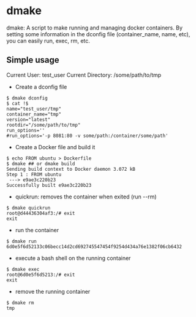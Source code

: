 # dmake

dmake: A script to make running and managing docker containers. By setting some information in the dconfig file (container_name, name, etc), you can easily run, exec, rm, etc.

## Simple usage
Current User: test_user
Current Directory: /some/path/to/tmp

* Create a dconfig file
```
$ dmake dconfig
$ cat !$
name="test_user/tmp"
container_name="tmp"
version="latest"
rootdir="/some/path/to/tmp"
run_options=''
#run_options='-p 8081:80 -v some/path:/container/some/path'
```
* Create a Docker file and build it
```
$ echo FROM ubuntu > Dockerfile
$ dmake ## or dmake build
Sending build context to Docker daemon 3.072 kB
Step 1 : FROM ubuntu
 ---> e9ae3c220b23
Successfully built e9ae3c220b23
```
* quickrun: removes the container when exited (run --rm)
```
$ dmake quickrun
root@d44436304af3:/# exit
exit
```
* run the container
```
$ dmake run
6d0e5f6d52133c06becc14d2cd692745547454f9254d434a76e1382f06cb6432
```
* execute a bash shell on the running container
```
$ dmake exec
root@6d0e5f6d5213:/# exit
exit
```
* remove the running container
```
$ dmake rm
tmp
```
